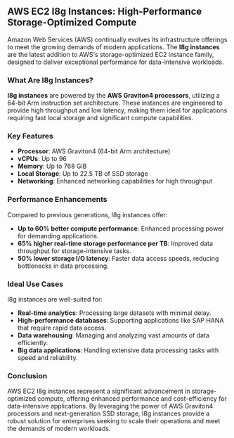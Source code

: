 ## AWS EC2 I8g Instances: High-Performance Storage-Optimized Compute

Amazon Web Services (AWS) continually evolves its infrastructure offerings to meet the growing demands of modern applications. The **I8g instances** are the latest addition to AWS's storage-optimized EC2 instance family, designed to deliver exceptional performance for data-intensive workloads.

### What Are I8g Instances?

**I8g instances** are powered by the **AWS Graviton4 processors**, utilizing a 64-bit Arm instruction set architecture. These instances are engineered to provide high throughput and low latency, making them ideal for applications requiring fast local storage and significant compute capabilities.

### Key Features

* **Processor**: AWS Graviton4 (64-bit Arm architecture)
* **vCPUs**: Up to 96
* **Memory**: Up to 768 GiB
* **Local Storage**: Up to 22.5 TB of SSD storage
* **Networking**: Enhanced networking capabilities for high throughput

### Performance Enhancements

Compared to previous generations, I8g instances offer:

* **Up to 60% better compute performance**: Enhanced processing power for demanding applications.
* **65% higher real-time storage performance per TB**: Improved data throughput for storage-intensive tasks.
* **50% lower storage I/O latency**: Faster data access speeds, reducing bottlenecks in data processing.

### Ideal Use Cases

I8g instances are well-suited for:

* **Real-time analytics**: Processing large datasets with minimal delay.
* **High-performance databases**: Supporting applications like SAP HANA that require rapid data access.
* **Data warehousing**: Managing and analyzing vast amounts of data efficiently.
* **Big data applications**: Handling extensive data processing tasks with speed and reliability.

### Conclusion

AWS EC2 I8g instances represent a significant advancement in storage-optimized compute, offering enhanced performance and cost-efficiency for data-intensive applications. By leveraging the power of AWS Graviton4 processors and next-generation SSD storage, I8g instances provide a robust solution for enterprises seeking to scale their operations and meet the demands of modern workloads.
